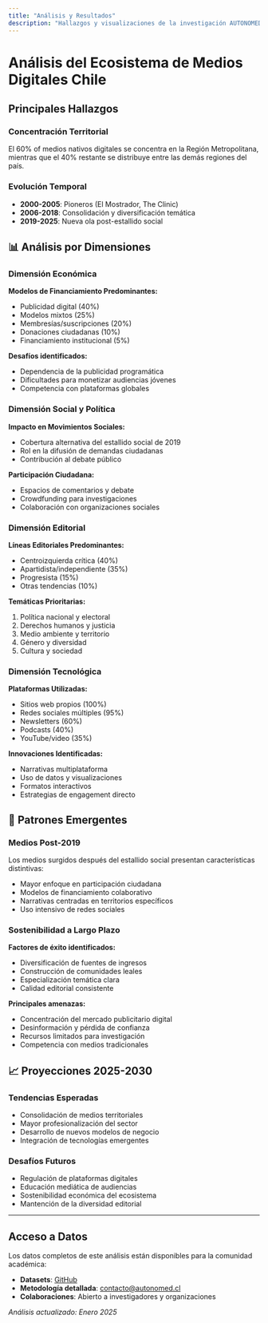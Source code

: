 ```yaml
---
title: "Análisis y Resultados"
description: "Hallazgos y visualizaciones de la investigación AUTONOMED"
---
```


# Análisis del Ecosistema de Medios Digitales Chile

## Principales Hallazgos

### Concentración Territorial
El 60% of medios nativos digitales se concentra en la Región Metropolitana, mientras que el 40% restante se distribuye entre las demás regiones del país.

### Evolución Temporal
- **2000-2005**: Pioneros (El Mostrador, The Clinic)
- **2006-2018**: Consolidación y diversificación temática
- **2019-2025**: Nueva ola post-estallido social

## 📊 Análisis por Dimensiones

### Dimensión Económica
**Modelos de Financiamiento Predominantes:**
- Publicidad digital (40%)
- Modelos mixtos (25%)
- Membresías/suscripciones (20%)
- Donaciones ciudadanas (10%)
- Financiamiento institucional (5%)

**Desafíos identificados:**
- Dependencia de la publicidad programática
- Dificultades para monetizar audiencias jóvenes
- Competencia con plataformas globales

### Dimensión Social y Política
**Impacto en Movimientos Sociales:**
- Cobertura alternativa del estallido social de 2019
- Rol en la difusión de demandas ciudadanas
- Contribución al debate público

**Participación Ciudadana:**
- Espacios de comentarios y debate
- Crowdfunding para investigaciones
- Colaboración con organizaciones sociales

### Dimensión Editorial
**Líneas Editoriales Predominantes:**
- Centroizquierda crítica (40%)
- Apartidista/independiente (35%)
- Progresista (15%)
- Otras tendencias (10%)

**Temáticas Prioritarias:**
1. Política nacional y electoral
2. Derechos humanos y justicia
3. Medio ambiente y territorio
4. Género y diversidad
5. Cultura y sociedad

### Dimensión Tecnológica
**Plataformas Utilizadas:**
- Sitios web propios (100%)
- Redes sociales múltiples (95%)
- Newsletters (60%)
- Podcasts (40%)
- YouTube/video (35%)

**Innovaciones Identificadas:**
- Narrativas multiplataforma
- Uso de datos y visualizaciones
- Formatos interactivos
- Estrategias de engagement directo

## 🎯 Patrones Emergentes

### Medios Post-2019
Los medios surgidos después del estallido social presentan características distintivas:
- Mayor enfoque en participación ciudadana
- Modelos de financiamiento colaborativo
- Narrativas centradas en territorios específicos
- Uso intensivo de redes sociales

### Sostenibilidad a Largo Plazo
**Factores de éxito identificados:**
- Diversificación de fuentes de ingresos
- Construcción de comunidades leales
- Especialización temática clara
- Calidad editorial consistente

**Principales amenazas:**
- Concentración del mercado publicitario digital
- Desinformación y pérdida de confianza
- Recursos limitados para investigación
- Competencia con medios tradicionales

## 📈 Proyecciones 2025-2030

### Tendencias Esperadas
- Consolidación de medios territoriales
- Mayor profesionalización del sector
- Desarrollo de nuevos modelos de negocio
- Integración de tecnologías emergentes

### Desafíos Futuros
- Regulación de plataformas digitales
- Educación mediática de audiencias
- Sostenibilidad económica del ecosistema
- Mantención de la diversidad editorial

---

## Acceso a Datos

Los datos completos de este análisis están disponibles para la comunidad académica:
- **Datasets**: [GitHub](https://github.com/renejara-hub/autonomed-hugo)
- **Metodología detallada**: [contacto@autonomed.cl](mailto:contacto@autonomed.cl)
- **Colaboraciones**: Abierto a investigadores y organizaciones

*Análisis actualizado: Enero 2025*

